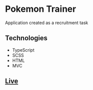 # Pokemon Trainer

Application created as a recruitment task

## Technologies

- TypeScript
- SCSS
- HTML
- MVC

## [Live](https://kazanowski.github.io/pokemon-trainer-app/)
